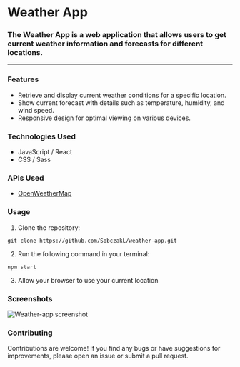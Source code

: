 # Weather App

### The Weather App is a web application that allows users to get current weather information and forecasts for different locations.

---

### Features

 - Retrieve and display current weather conditions for a specific location.
 - Show current forecast with details such as temperature, humidity, and wind speed.
 - Responsive design for optimal viewing on various devices.

### Technologies Used

 - JavaScript / React
 - CSS / Sass

### APIs Used

- [OpenWeatherMap](https://openweathermap.org/)

### Usage
1. Clone the repository:
```
git clone https://github.com/SobczakL/weather-app.git
```
2. Run the following command in your terminal:
```
npm start
```

3. Allow your browser to use your current location

### Screenshots
![Weather-app screenshot](https://github.com/SobczakL/weather-app/assets/36972429/a30844e8-7d7a-44cd-90bf-ae40b05d2c47)

### Contributing
Contributions are welcome! If you find any bugs or have suggestions for improvements, please open an issue or submit a pull request.



